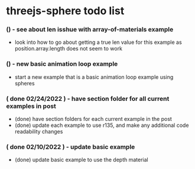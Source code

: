 # threejs-sphere todo list

### () - see about len isshue with array-of-materials example
* look into how to go about getting a true len value for this example as position.array.length does not seem to work

### () - new basic animation loop example
* start a new example that is a basic animation loop example using spheres

### ( done 02/24/2022 ) - have section folder for all current examples in post
* (done) have section folders for each current example in the post
* (done) update each example to use r135, and make any additional code readability changes

### ( done 02/10/2022 ) - update basic example
* (done) update basic example to use the depth material